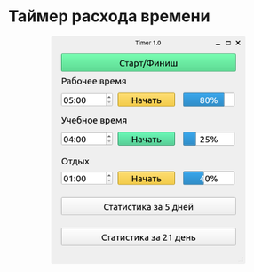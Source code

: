 # Таймер расхода времени

<p align="center">
<img  src="https://github.com/AntonTyurin87/timer/raw/main/pictures/scrin_1.png"  width="350" alt="Timer_scrin"/>
</p>
